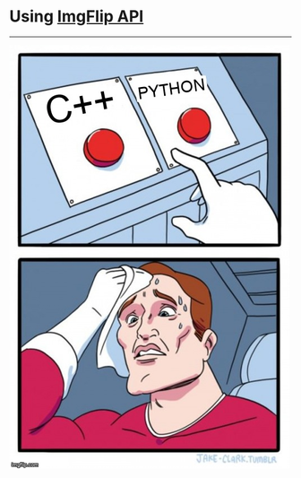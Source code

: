 # Using [ImgFlip API](https://api.imgflip.com/get_memes)
-----------------------------------
[![meme](https://github.com/imvickykumar999/Memes/blob/main/Two%20Buttons.jpg?raw=true)](https://github.com/imvickykumar999/Memes/blob/f2e39ffd39491bd0b043d366123f2bc9874e8a29/defmeme.py#L11)
